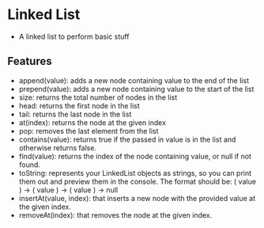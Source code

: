 # Linked List

- A linked list to perform basic stuff

## Features

- append(value): adds a new node containing value to the end of the list
- prepend(value): adds a new node containing value to the start of the list
- size: returns the total number of nodes in the list
- head: returns the first node in the list
- tail: returns the last node in the list
- at(index): returns the node at the given index
- pop: removes the last element from the list
- contains(value): returns true if the passed in value is in the list and otherwise returns false.
- find(value): returns the index of the node containing value, or null if not found.
- toString: represents your LinkedList objects as strings, so you can print them out and preview them in the console. The format should be: ( value ) -> ( value ) -> ( value ) -> null
- insertAt(value, index): that inserts a new node with the provided value at the given index.
- removeAt(index): that removes the node at the given index.

